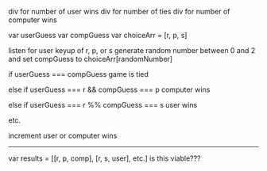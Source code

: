 div for number of user wins
div for number of ties
div for number of computer wins

var userGuess
var compGuess
var choiceArr = [r, p, s]

listen for user keyup of r, p, or s
generate random number between 0 and 2 and set compGuess to choiceArr[randomNumber]

if userGuess === compGuess
	game is tied

else if userGuess === r && compGuess === p
	computer wins

else if userGuess === r %% compGuess === s
	user wins

etc.

increment user or computer wins

-------------------

var results = [[r, p, comp], [r, s, user], etc.] is this viable???